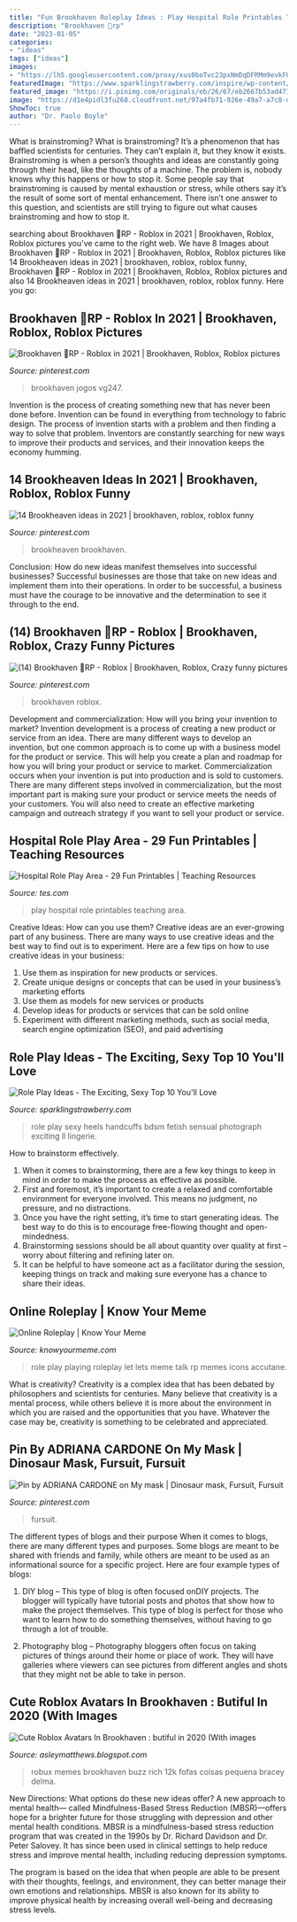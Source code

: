 ```yaml
---
title: "Fun Brookhaven Roleplay Ideas : Play Hospital Role Printables Teaching Area"
description: "Brookhaven 🏡rp"
date: "2023-01-05"
categories:
- "ideas"
tags: ["ideas"]
images:
- "https://lh5.googleusercontent.com/proxy/xus0boTvc23pxNmDqDFRMm9evkFUqBtVKMRQBCbF3nNlLbtRbW8YNGeq2VmaBIZsf0rY5v8_Kdy0xynAqPIiMva-AAbsrwrR0f3zIAZon96FZhW1z22EcFpJTMRd0-_8dw=w1200-h630-p-k-no-nu"
featuredImage: "https://www.sparklingstrawberry.com/inspire/wp-content/uploads/2017/11/role-play-ideas-top-10.jpg"
featured_image: "https://i.pinimg.com/originals/eb/26/67/eb2667b53ad471675c4d4b2deccd1fab.jpg"
image: "https://d1e4pidl3fu268.cloudfront.net/97a4fb71-926e-49a7-a7c8-d150b5d5e662/coverTES.png"
ShowToc: true
author: "Dr. Paolo Boyle"
---
```



What is brainstroming?
What is brainstroming? It’s a phenomenon that has baffled scientists for centuries. They can’t explain it, but they know it exists. Brainstroming is when a person’s thoughts and ideas are constantly going through their head, like the thoughts of a machine. The problem is, nobody knows why this happens or how to stop it. Some people say that brainstroming is caused by mental exhaustion or stress, while others say it’s the result of some sort of mental enhancement. There isn’t one answer to this question, and scientists are still trying to figure out what causes brainstroming and how to stop it.

	

		
searching about Brookhaven 🏡RP - Roblox in 2021 | Brookhaven, Roblox, Roblox pictures you've came to the right web. We have 8 Images about Brookhaven 🏡RP - Roblox in 2021 | Brookhaven, Roblox, Roblox pictures like 14 Brookheaven ideas in 2021 | brookhaven, roblox, roblox funny, Brookhaven 🏡RP - Roblox in 2021 | Brookhaven, Roblox, Roblox pictures and also 14 Brookheaven ideas in 2021 | brookhaven, roblox, roblox funny. Here you go:
		
    
## Brookhaven 🏡RP - Roblox In 2021 | Brookhaven, Roblox, Roblox Pictures

<img loading=lazy src="https://i.pinimg.com/originals/eb/26/67/eb2667b53ad471675c4d4b2deccd1fab.jpg" onerror="this.onerror=null;this.src='https://tse1.mm.bing.net/th?id=OIP.1RoxHW9BqDI42Riiic4LLwHaEK&amp;pid=15.1';" alt="Brookhaven 🏡RP - Roblox in 2021 | Brookhaven, Roblox, Roblox pictures">

_Source: pinterest.com_

>brookhaven jogos vg247. 

	

Invention is the process of creating something new that has never been done before. Invention can be found in everything from technology to fabric design. The process of invention starts with a problem and then finding a way to solve that problem. Inventors are constantly searching for new ways to improve their products and services, and their innovation keeps the economy humming.

    
## 14 Brookheaven Ideas In 2021 | Brookhaven, Roblox, Roblox Funny

<img loading=lazy src="https://i.pinimg.com/474x/cd/c5/d6/cdc5d65eb5b6ea6d4c126dd430605400.jpg" onerror="this.onerror=null;this.src='https://tse3.mm.bing.net/th?id=OIP.Ghm806t6ci48xU1ylzu7DwAAAA&amp;pid=15.1';" alt="14 Brookheaven ideas in 2021 | brookhaven, roblox, roblox funny">

_Source: pinterest.com_

>brookheaven brookhaven. 

	

Conclusion: How do new ideas manifest themselves into successful businesses?
Successful businesses are those that take on new ideas and implement them into their operations. In order to be successful, a business must have the courage to be innovative and the determination to see it through to the end.

    
## (14) Brookhaven 🏡RP - Roblox | Brookhaven, Roblox, Crazy Funny Pictures

<img loading=lazy src="https://i.pinimg.com/736x/9e/ff/d0/9effd07be8bdd1c7aca11ecf06388181.jpg" onerror="this.onerror=null;this.src='https://tse2.mm.bing.net/th?id=OIP.hf5Xt1lTRLb1H9r5kwx62gHaEK&amp;pid=15.1';" alt="(14) Brookhaven 🏡RP - Roblox | Brookhaven, Roblox, Crazy funny pictures">

_Source: pinterest.com_

>brookhaven roblox. 

	

Development and commercialization: How will you bring your invention to market?
Invention development is a process of creating a new product or service from an idea. There are many different ways to develop an invention, but one common approach is to come up with a business model for the product or service. This will help you create a plan and roadmap for how you will bring your product or service to market.
 Commercialization occurs when your invention is put into production and is sold to customers. There are many different steps involved in commercialization, but the most important part is making sure your product or service meets the needs of your customers. You will also need to create an effective marketing campaign and outreach strategy if you want to sell your product or service.

    
## Hospital Role Play Area - 29 Fun Printables | Teaching Resources

<img loading=lazy src="https://d1e4pidl3fu268.cloudfront.net/97a4fb71-926e-49a7-a7c8-d150b5d5e662/coverTES.png" onerror="this.onerror=null;this.src='https://tse2.mm.bing.net/th?id=OIP.tTiXU2UR-5RaBHClQSW4TwHaFj&amp;pid=15.1';" alt="Hospital Role Play Area - 29 Fun Printables | Teaching Resources">

_Source: tes.com_

>play hospital role printables teaching area. 

	

Creative Ideas: How can you use them?
Creative ideas are an ever-growing part of any business. There are many ways to use creative ideas and the best way to find out is to experiment. Here are a few tips on how to use creative ideas in your business:
1. Use them as inspiration for new products or services.
2. Create unique designs or concepts that can be used in your business’s marketing efforts  
3. Use them as models for new services or products 
4. Develop ideas for products or services that can be sold online 
5. Experiment with different marketing methods, such as social media, search engine optimization (SEO), and paid advertising 

    
## Role Play Ideas - The Exciting, Sexy Top 10 You&#039;ll Love

<img loading=lazy src="https://www.sparklingstrawberry.com/inspire/wp-content/uploads/2017/11/role-play-ideas-top-10.jpg" onerror="this.onerror=null;this.src='https://tse3.mm.bing.net/th?id=OIP.T0ztRztjpfRhdC7kCIgTgAHaE8&amp;pid=15.1';" alt="Role Play Ideas - The Exciting, Sexy Top 10 You&#039;ll Love">

_Source: sparklingstrawberry.com_

>role play sexy heels handcuffs bdsm fetish sensual photograph exciting ll lingerie. 

	

How to brainstorm effectively.
1. When it comes to brainstorming, there are a few key things to keep in mind in order to make the process as effective as possible. 
2. First and foremost, it’s important to create a relaxed and comfortable environment for everyone involved. This means no judgment, no pressure, and no distractions. 
3. Once you have the right setting, it’s time to start generating ideas. The best way to do this is to encourage free-flowing thought and open-mindedness. 
4. Brainstorming sessions should be all about quantity over quality at first – worry about filtering and refining later on. 
5. It can be helpful to have someone act as a facilitator during the session, keeping things on track and making sure everyone has a chance to share their ideas. 

    
## Online Roleplay | Know Your Meme

<img loading=lazy src="https://i.kym-cdn.com/entries/icons/original/000/019/250/role-play.jpg" onerror="this.onerror=null;this.src='https://tse3.mm.bing.net/th?id=OIP.XC166wsfdhutiGdm5al9dQAAAA&amp;pid=15.1';" alt="Online Roleplay | Know Your Meme">

_Source: knowyourmeme.com_

>role play playing roleplay let lets meme talk rp memes icons accutane. 

	

What is creativity?
Creativity is a complex idea that has been debated by philosophers and scientists for centuries. Many believe that creativity is a mental process, while others believe it is more about the environment in which you are raised and the opportunities that you have. Whatever the case may be, creativity is something to be celebrated and appreciated.

    
## Pin By ADRIANA CARDONE On My Mask | Dinosaur Mask, Fursuit, Fursuit

<img loading=lazy src="https://i.pinimg.com/736x/94/50/3b/94503be4114208ca874802fe9545241e.jpg" onerror="this.onerror=null;this.src='https://tse1.mm.bing.net/th?id=OIP.74hJmh9r9f7ImpIYb0TirAHaJ3&amp;pid=15.1';" alt="Pin by ADRIANA CARDONE on My mask | Dinosaur mask, Fursuit, Fursuit">

_Source: pinterest.com_

>fursuit. 

	

The different types of blogs and their purpose
When it comes to blogs, there are many different types and purposes. Some blogs are meant to be shared with friends and family, while others are meant to be used as an informational source for a specific project. Here are four example types of blogs: 
1. DIY blog – This type of blog is often focused onDIY projects. The blogger will typically have tutorial posts and photos that show how to make the project themselves. This type of blog is perfect for those who want to learn how to do something themselves, without having to go through a lot of trouble. 

2. Photography blog – Photography bloggers often focus on taking pictures of things around their home or place of work. They will have galleries where viewers can see pictures from different angles and shots that they might not be able to take in person.

    
## Cute Roblox Avatars In Brookhaven : Butiful In 2020 (With Images

<img loading=lazy src="https://lh5.googleusercontent.com/proxy/xus0boTvc23pxNmDqDFRMm9evkFUqBtVKMRQBCbF3nNlLbtRbW8YNGeq2VmaBIZsf0rY5v8_Kdy0xynAqPIiMva-AAbsrwrR0f3zIAZon96FZhW1z22EcFpJTMRd0-_8dw=w1200-h630-p-k-no-nu" onerror="this.onerror=null;this.src='https://tse4.mm.bing.net/th?id=OIP.KhU1ERrp5xHAiXbYLCw9twAAAA&amp;pid=15.1';" alt="Cute Roblox Avatars In Brookhaven : butiful in 2020 (With images">

_Source: asleymatthews.blogspot.com_

>robux memes brookhaven buzz rich 12k fofas coisas pequena bracey delma. 

	

New Directions: What options do these new ideas offer?
A new approach to mental health— called Mindfulness-Based Stress Reduction (MBSR)—offers hope for a brighter future for those struggling with depression and other mental health conditions.
MBSR is a mindfulness-based stress reduction program that was created in the 1990s by Dr. Richard Davidson and Dr. Peter Salovey. It has since been used in clinical settings to help reduce stress and improve mental health, including reducing depression symptoms.

The program is based on the idea that when people are able to be present with their thoughts, feelings, and environment, they can better manage their own emotions and relationships. MBSR is also known for its ability to improve physical health by increasing overall well-being and decreasing stress levels.

